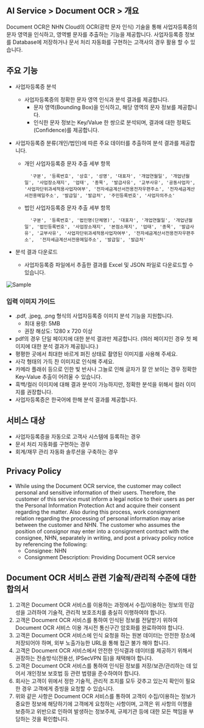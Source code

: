 ## AI Service > Document OCR > 개요

Document OCR은 NHN Cloud의 OCR(광학 문자 인식) 기술을 통해 사업자등록증의 문자 영역을 인식하고, 영역별 문자를 추출하는 기능을 제공합니다.
사업자등록증 정보를 Database에 저장하거나 문서 처리 자동화를 구현하는 고객사의 경우 활용 할 수 있습니다.

## 주요 기능

* 사업자등록증 분석
	* 사업자등록증의 정확한 문자 영역 인식과 분석 결과를 제공합니다. 
        * 문자 영역(Bounding Box)을 인식하고, 해당 영역의 문자 정보를 제공합니다.
        * 인식한 문자 정보는 Key/Value 한 쌍으로 분석되며, 결과에 대한 정확도(Confidence)를 제공합니다.   
		
* 사업자등록증 분류(개인/법인)에 따른 주요 데이터를 추출하여 분석 결과를 제공합니다.         

	* 개인 사업자등록증 문자 추출 세부 항목
	    ```
          '구분', '등록번호', '상호', '성명', '대표자', '개업연월일', '개업년월일', '사업장소재지', '업태', '종목', '발급사유', '교부사유', '공동사업자', '사업자단위과세적용사업자여부', '전자세금계산서전용전자우편주소', '전자세금계산서전용메일주소', '발급일', '발급처', '주민등록번호', '사업자의주소'
        ```
    * 법인 사업자등록증 문자 추출 세부 항목
        ```
          '구분', '등록번호', '법인명(단체명)', '대표자', '개업연월일', '개업년월일', '법인등록번호', '사업장소재지', '본점소재지', '업태', '종목', '발급사유', '교부사유', '사업자단위과세적용사업자여부', '전자세금계산서전용전자우편주소',  '전자세금계산서전용메일주소', '발급일', '발급처'
        ```
* 분석 결과 다운로드 
	* 사업자등록증 파일에서 추출한 결과를 Excel 및 JSON 파일로 다운로드할 수 있습니다.
	
![Sample](http://static.toastoven.net/prod_document_ocr/business_sample.png)

### 입력 이미지 가이드
    
- .pdf, .jpeg, .png 형식의 사업자등록증 이미지 분석 기능을 지원합니다. 
    - 최대 용량: 5MB
    - 권장 해상도: 1280 x 720 이상
- pdf의 경우 단일 페이지에 대한 분석 결과만 제공합니다. (여러 페이지인 경우 첫 페이지에 대한 분석 결과가 제공됩니다.)
- 평평한 곳에서 최대한 바르게 펴진 상태로 촬영된 이미지를 사용해 주세요.
- 사각 형태의 가득 찬 이미지로 인식해 주세요.
- 카메라 플래쉬 등으로 인한 빛 반사나 그늘로 인해 글자가 잘 안 보이는 경우 정확한 Key-Value 추출이 어려울 수 있습니다.
- 흑백/컬러 이미지에 대해 결과 분석이 가능하지만, 정확한 분석을 위해서 컬러 이미지를 권장합니다.
- 사업자등록증은 한국어에 한해 분석 결과를 제공합니다.

## 서비스 대상
* 사업자등록증을 자동으로 고객사 시스템에 등록하는 경우
* 문서 처리 자동화를 구현하는 경우
* 회계/재무 관리 자동화 솔루션을 구축하는 경우

## Privacy Policy
* While using the Document OCR service, the customer may collect personal and sensitive information of their users. Therefore, the customer of this service must inform a legal notice to their users as per the Personal Information Protection Act and acquire their consent regarding the matter. Also during this process, work consignment relation regarding the processing of personal information may arise between the customer and NHN. The customer who assumes the position of consignor may enter into a consignment contract with the consignee, NHN, separately in writing, and post a privacy policy notice by referencing the following:
    - Consignee: NHN 
    - Consignment Description: Providing Document OCR service
    
## Document OCR 서비스 관련 기술적/관리적 수준에 대한 합의서
1. 고객은 Document OCR 서비스를 이용하는 과정에서 수집/이용하는 정보의 민감성을 고려하여 기술적, 관리적 보호조치를 충실히 이행하여야 합니다.
2. 고객은 Document OCR 서비스를 통하여 인식된 정보를 전달받기 위하여 Document OCR 서비스 이용 개시전 통신구간 암호화를 완료하여야 합니다.
3. 고객은 Document OCR 서비스에 인식 요청을 하는 원본 데이터는 안전한 장소에 저장되어야 하며, 외부 노출가능한 URL을 통해 접근 불가 해야 합니다.
4. 고객은 Document OCR 서비스에서 안전한 인식결과 데이터를 제공하기 위해서 권장하는 전송방식(전용선, IPSecVPN 등)을 채택해야 합니다.
5. 고객은 Document OCR 서비스를 통하여 인식된 정보를 저장/보관/관리하는 데 있어서 개인정보 보호법 등 관련 법령을 준수하여야 합니다.
6. 회사는 고객이 위에서 정한 기술적, 관리적 조치를 모두 갖추고 있는지 확인이 필요한 경우 고객에게 증빙을 요청할 수 있습니다.
7. 위와 같은 사항은 Document OCR 서비스를 통하여 고객이 수집/이용하는 정보가 중요한 정보에 해당하기에 고객에게 요청하는 사항이며, 고객은 위 사항의 이행을 보증하고 위반으로 인하여 발생하는 정보주체, 규제기관 등에 대한 모든 책임을 부담하는 것을 확인합니다.